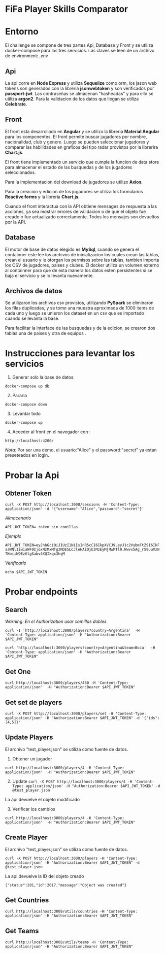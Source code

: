 

# FiFa Player Skills Comparator

# Entorno

El challenge se compone de tres partes Api, Database y Front
y se utiliza docker-compose para los tres servicios.
Las claves se leen de un archivo de environment: *.env*

## Api

La api corre en **Node Express** y utiliza **Sequelize** como orm, los jason web tokens son generados con
la libreria **jsonwebtoken** y son verificados por **passport-jwt**.
Las contraseñas se almacenan "hasheadas" y para ello se utiliza **argon2**.
Para la validacion de los datos que llegan se utiliza **Celebrate**.

## Front

El front esta desarrollado en **Angular** y se utilizo la libreria **Material Angular** para los componentes.
El front permite buscar jugadores por nombre, nacionalidad, club y genero. Luego se pueden seleccionar
jugadores y comparar las habilidades en graficos del tipo radar provistos por la librerira **Chart.js**.

El front tiene implementado un servicio que cumple la funcion de data store para almacenar el estado 
de las busquedas y de los jugadores seleccionados.

Para la implementacion del download de jugadores se utilizo **Axios**.

Para la creacion y edicion de los jugadores se utiliza los formularios **Reactive forms** y la libreria **Chart.js**.

Cuando el front interactua con la API obtiene mensages de respuesta a las acciones, ya sea mostrar errores de validacion o
de que el objeto fue creado o fue actualizado correctamente. Todos los mensajes son devueltos por la API.

## Database

El motor de base de datos elegido es **MySql**, cuando se genera el containner este lee los archivos de inicializacion
los cuales crean las tablas, crean el usuario y le otorgan los permisos sobre las tablas, tambien importa los CSV de jugadores, paises y clubes. El docker utiliza un volumen externo al containner para que de esta manera los datos esten persistentes si se baja el servicio y se lo levanta nuevamente.  

## Archivos de datos

Se utilizaron los archivos csv provistos, utilizando **PySpark** se eliminaron los filas duplicadas,
y se tomo una muestra aproximada de 1000 items de cada uno y luego se unieron los 
dataset en un csv que es importado cuando se levanta la base. 
 
 Para facilitar la interface de las busquedas y de la edicion, se crearon dos tablas una de paises y otra de equipos .

# Instrucciones para levantar los servicios 

1. Generar solo la base de datos 

```docker-compose up db```

2. Pararla

```docker-compose down```

3. Levantar todo

```docker-compose up```

4. Acceder al front en el navegador con :

```http://localhost:4200/```

*Nota:* Por ser una demo, el usuario:"Alice" y el password:"secret" ya estan preseteados en login.



# Probar la Api

## Obtener Token

```curl -X POST http://localhost:3000/sessions -H 'Content-Type: application/json' -d '{"username":"Alice","password":"secret"}'```

*Almacenarlo*

```API_JWT_TOKEN= token sin comillas```

*Ejemplo*

```API_JWT_TOKEN=eyJhbGciOiJIUzI1NiIsInR5cCI6IkpXVCJ9.eyJ1c2VybmFtZSI6IkFsaWNlIiwiaWF0IjoxNzMxMTg3MDE5LCJleHAiOjE3MzEyMjMwMTl9.Wwvx5Ag_rS9uuVzNTKwiiWQEzGlgSabv4XQIkqx3hqM```

*Verificarlo*

```echo $API_JWT_TOKEN```

# Probar endpoints

## Search

*Warning: En el Authorization usar comillas dobles*

```curl -I 'http://localhost:3000/players?country=Argentina'  -H 'Content-Type: application/json' -H "Authorization:Bearer $API_JWT_TOKEN"```

```curl 'http://localhost:3000/players?country=Argentina&team=Boca'  -H 'Content-Type: application/json' -H "Authorization:Bearer $API_JWT_TOKEN"```


## Get One

```curl http://localhost:3000/players/450 -H 'Content-Type: application/json'  -H "Authorization:Bearer $API_JWT_TOKEN"```


## Get set de players

```curl -X POST http://localhost:3000/players/set -H 'Content-Type: application/json' -H "Authorization:Bearer $API_JWT_TOKEN" -d '{"ids":[4,5]}'```


## Update Players

El archivo "test_player.json" se utiliza como fuente de datos.

1. Obtener un jugador

```curl http://localhost:3000/players/4 -H 'Content-Type: application/json'  -H "Authorization:Bearer $API_JWT_TOKEN"```

2.  Update 
```curl -X POST http://localhost:3000/players/4 -H 'Content-Type: application/json' -H "Authorization:Bearer $API_JWT_TOKEN" -d @test_player.json```

La api devuelve el objeto modificado

3. Verificar los cambios

```curl http://localhost:3000/players/4 -H 'Content-Type: application/json'  -H "Authorization:Bearer $API_JWT_TOKEN"```


## Create Player

El archivo "test_player.json" se utiliza como fuente de datos.

```curl -X POST http://localhost:3000/players -H 'Content-Type: application/json' -H "Authorization:Bearer $API_JWT_TOKEN" -d @test_player.json```

La api devuelve la ID del objeto creado

```{"status":201,"id":2017,"message":"Object was created"}```


## Get Countries

```curl http://localhost:3000/utils/countries -H 'Content-Type: application/json' -H "Authorization:Bearer $API_JWT_TOKEN"```

## Get Teams

```curl http://localhost:3000/utils/teams -H 'Content-Type: application/json' -H "Authorization:Bearer $API_JWT_TOKEN"```
